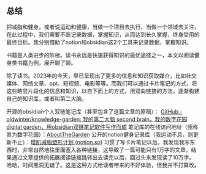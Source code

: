 ## 总结


把减脂和健身，或者说运动和健康，当做一个项目去执行，当做一个领域去关注，在此过程中，我们需要不断记录数据，掌握知识，从而达到长久掌握，终身受用的最终目标。我分别借助了notion和obsidian这2个工具来记录数据，掌握知识。

书籍是人类进步的阶梯。读书永远是快速获得知识的最优途径之一，本文以阅读健身类书籍为例，展开聊了聊。

除了读书。2023年的今天，早已呈现出了更多的信息和知识获取媒介，比如社交媒体、网络文章、ppt、短视频、电影等等。而我们可以通过卡片笔记的方式，将这些略显片段化的信息和知识，以自下而上的方式，用双向链接的方法，逐渐构建自己的知识库，或者叫第二大脑。

开源的obsidian个人双链笔记库（甚至包含了这篇文章的原稿）： [GitHub - oldwinter/knowledge-garden: 我的第二大脑 second brain，我的数字花园 digital garden，用obsidian双链笔记软件写作而成](https://github.com/oldwinter/knowledge-garden)
笔记库的在线访问地址（我称其为数字花园）：[AboutTheGarden](https://garden.oldwinter.top/)
公开的notion健身记录库（我运动不息，则更新不止）：[增肌减脂塑形计划 (notion.so)](https://www.notion.so/oldwinter/d25c765455e640dda01de833db0d2c38)
习惯了写卡片笔记以后，我发现我写东西时，非常自然地往里面塞入各种链接，这导致了一篇可能只有1万字的文章，结果通过文章提供的拓展阅读链接跳转出去读完以后，回过头来发现读了10万字。哈哈，时间黑洞无疑了。这是这种方式给读者带来的不好体验，但我并不打算改。
